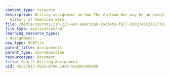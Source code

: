 ```yaml
---
content_type: resource
description: Writing assignment on how The Vietnam War may be an exception in the
  history of American wars.
file: /media/courses/21h-223-war-american-society-fall-2002/45c278173025974014a95ce86698b0b8_war_4_assig1102.pdf
file_type: application/pdf
learning_resource_types:
- Assignments
ocw_type: OCWFile
parent_title: Assignments
parent_type: CourseSection
resourcetype: Document
title: Fourth Writing Assignment
uid: 45c27817-3025-9740-14a9-5ce86698b0b8
---
```

